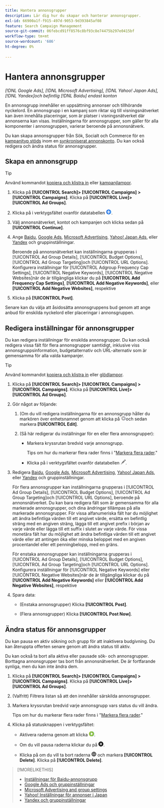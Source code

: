 ```yaml
---
title: Hantera annonsgrupper
description: Lär dig hur du skapar och hanterar annonsgrupper.
exl-id: 66900a1f-f915-497d-9053-9d393845af08
feature: Search Campaign Management
source-git-commit: 06febcd91ff8576c8bf93c8e74475b297e0415bf
workflow-type: tm+mt
source-wordcount: '686'
ht-degree: 0%

---
```


# Hantera annonsgrupper

*[!DNL Google Ads], [!DNL Microsoft Advertising], [!DNL Yahoo! Japan Ads], [!DNL Yandex]och befintlig [!DNL Baidu] endast konton*

En annonsgrupp innehåller en uppsättning annonser och tillhörande nyckelord. En annonsgrupp i en kampanj som riktar sig till visningsnätverket kan även innehålla placeringar, som är platser i visningsnätverket där annonserna kan visas. Inställningarna för annonsgrupper, som gäller för alla komponenter i annonsgruppen, varierar beroende på annonsnätverk.

Du kan skapa annonsgrupper från Sök, Socialt och Commerce för en [kampanjtyp stöds](/help/search-social-commerce/introduction/supported-inventory.md) inom en [synkroniserat annonskonto](/help/search-social-commerce/campaign-management/accounts/ad-network-account-about.md). Du kan också redigera och ändra status för annonsgrupper.

## Skapa en annonsgrupp

>[!TIP]
>
>Använd kommandot [kopiera och klistra in](/help/search-social-commerce/campaign-management/campaigns/copy-paste.md) eller [kampanjlampor](/help/search-social-commerce/campaign-management/bulksheets/bulksheet-about.md).

1. Klicka på **[!UICONTROL Search]> [!UICONTROL Campaigns] >[!UICONTROL Campaigns]**. Klicka på **[!UICONTROL Live]>[!UICONTROL Ad Groups]**.

1. Klicka på i verktygsfältet ovanför datatabellen ![Skapa](/help/search-social-commerce/assets/add.png "Skapa").

1. Välj annonsnätverket, kontot och kampanjen och klicka sedan på **[!UICONTROL Continue]**.

1. Ange [Baidu](/help/search-social-commerce/campaign-management/campaigns/ad-group-settings-baidu.md), [Google Ads](/help/search-social-commerce/campaign-management/campaigns/ad-group-settings-google.md), [Microsoft Advertising](/help/search-social-commerce/campaign-management/campaigns/ad-group-settings-microsoft.md), [Yahoo! Japan Ads](/help/search-social-commerce/campaign-management/campaigns/ad-group-settings-yahoo-japan.md), eller [Yandex](/help/search-social-commerce/campaign-management/campaigns/ad-group-settings-yandex.md) och gruppinställningar.

   Beroende på annonsnätverket kan inställningarna grupperas i [!UICONTROL Ad Group Details], [!UICONTROL Budget Options], [!UICONTROL Ad Group Targeting]och [!UICONTROL URL Options]. Konfigurera inställningar för [!UICONTROL Adgroup Frequency Cap Settings], [!UICONTROL Negative Keywords], [!UICONTROL Negative Websites]när de är tillgängliga klickar du på **[!UICONTROL Add Frequency Cap Settings]**, **[!UICONTROL Add Negative Keywords]**, eller **[!UICONTROL Add Negative Websites]**, respektive

1. Klicka på **[!UICONTROL Post]**.

Senare kan du välja att åsidosätta annonsgruppens bud genom att ange anbud för enskilda nyckelord eller placeringar i annonsgruppen.

## Redigera inställningar för annonsgrupper

Du kan redigera inställningar för enskilda annonsgrupper. Du kan också redigera vissa fält för flera annonsgrupper samtidigt, inklusive viss annonsgruppsinformation, budgetalternativ och URL-alternativ som är gemensamma för alla valda kampanjer.

>[!TIP]
>
>Använd kommandot [kopiera och klistra in](/help/search-social-commerce/campaign-management/campaigns/copy-paste.md) eller [glödlampor](/help/search-social-commerce/campaign-management/bulksheets/bulksheet-about.md).

1. Klicka på **[!UICONTROL Search]> [!UICONTROL Campaigns] >[!UICONTROL Campaigns]**. Klicka på **[!UICONTROL Live]>[!UICONTROL Ad Groups]**.

1. Gör något av följande:

   1. (Om du vill redigera inställningarna för en annonsgrupp håller du markören över enhetsnamnet genom att klicka på ![Menyikon](/help/search-social-commerce/assets/arrow-dropdown-menu.png "Menyikon")och sedan markera **[!UICONTROL Edit]**.

   1. (Så här redigerar du inställningar för en eller flera annonsgrupper):

      * Markera kryssrutan bredvid varje annonsgrupp.

        Tips om hur du markerar flera rader finns i &quot;[Markera flera rader](/help/search-social-commerce/common-tasks/navigation-editing-selection/multiple-rows-select.md).&quot;

      * Klicka på i verktygsfältet ovanför datatabellen ![Redigera](/help/search-social-commerce/assets/edit.png "Redigera").

1. Redigera [Baidu](/help/search-social-commerce/campaign-management/campaigns/ad-group-settings-baidu.md), [Google Ads](/help/search-social-commerce/campaign-management/campaigns/ad-group-settings-google.md), [Microsoft Advertising](/help/search-social-commerce/campaign-management/campaigns/ad-group-settings-microsoft.md), [Yahoo! Japan Ads](/help/search-social-commerce/campaign-management/campaigns/ad-group-settings-yahoo-japan.md), eller [Yandex](/help/search-social-commerce/campaign-management/campaigns/ad-group-settings-yandex.md) och gruppinställningar.

   För flera annonsgrupper kan inställningarna grupperas i [!UICONTROL Ad Group Details], [!UICONTROL Budget Options], [!UICONTROL Ad Group Targeting]och [!UICONTROL URL Options], beroende på annonsnätverket. Du kan bara redigera fält som är gemensamma för alla markerade annonsgrupper, och dina ändringar tillämpas på alla markerade annonsgrupper. För vissa alfanumeriska fält har du möjlighet att ändra befintliga värden till ett angivet värde, ersätta en befintlig sträng med en angiven sträng, lägga till ett angivet prefix i början av varje värde eller lägga till ett suffix i slutet av varje värde. För vissa monetära fält har du möjlighet att ändra befintliga värden till ett angivet värde eller att antingen öka eller minska beloppet med en angiven procentandel eller ett penningbelopp, med en gräns.

   För enstaka annonsgrupper kan inställningarna grupperas i [!UICONTROL Ad Group Details], [!UICONTROL Budget Options], [!UICONTROL Ad Group Targeting]och [!UICONTROL URL Options]. Konfigurera inställningar för [!UICONTROL Negative Keywords] eller [!UICONTROL Negative Websites]när de är tillgängliga klickar du på **[!UICONTROL Add Negative Keywords]** eller **[!UICONTROL Add Negative Websites]**, respektive

1. Spara data:

   * (Enstaka annonsgrupper) Klicka **[!UICONTROL Post]**.

   * (Flera annonsgrupper) Klicka **[!UICONTROL Post Now]**.

## Ändra status för annonsgrupper

Du kan pausa en aktiv sökning och grupp för att inaktivera budgivning. Du kan återuppta offerten senare genom att ändra status till aktiv.

Du kan också ta bort alla aktiva eller pausade sök- och annonsgrupper. Borttagna annonsgrupper tas bort från annonsnätverket. De är fortfarande synliga, men du kan inte ändra dem.

1. Klicka på **[!UICONTROL Search]> [!UICONTROL Campaigns] >[!UICONTROL Campaigns]**. Klicka på **[!UICONTROL Live]>[!UICONTROL Ad Groups]**.

1. (Valfritt) Filtrera listan så att den innehåller särskilda annonsgrupper.

1. Markera kryssrutan bredvid varje annonsgrupp vars status du vill ändra.

   Tips om hur du markerar flera rader finns i &quot;[Markera flera rader](/help/search-social-commerce/common-tasks/navigation-editing-selection/multiple-rows-select.md).&quot;

1. Klicka på statusknappen i verktygsfältet:
   * Aktivera raderna genom att klicka ![Aktivera](/help/search-social-commerce/assets/activate.png "Aktivera").

   * Om du vill pausa raderna klickar du på ![Pausa](/help/search-social-commerce/assets/pause.png "Pausa").

   * Klicka på om du vill ta bort raderna ![Mer](/help/search-social-commerce/assets/more.png "Mer") och markera **[!UICONTROL Delete]**. Klicka på **[!UICONTROL Delete]**.

>[!MORELIKETHIS]
>
>* [Inställningar för Baidu-annonsgrupp](/help/search-social-commerce/campaign-management/campaigns/ad-group-settings-baidu.md)
>* [Google Ads och gruppinställningar](/help/search-social-commerce/campaign-management/campaigns/ad-group-settings-google.md)
>* [Microsoft Advertising and group settings](/help/search-social-commerce/campaign-management/campaigns/ad-group-settings-microsoft.md)
>* [Yahoo! Inställningar för annonser i Japan](/help/search-social-commerce/campaign-management/campaigns/ad-group-settings-yahoo-japan.md)
>* [Yandex och gruppinställningar](/help/search-social-commerce/campaign-management/campaigns/ad-group-settings-yandex.md)
